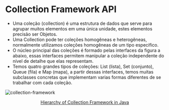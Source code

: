# Collection Framework API

* Uma coleção (collection) é uma estrutura de dados que serve para agrupar muitos elementos em uma única unidade, estes elementos precisão ser Objetos.
* Uma Collection pode ter coleções homogêneas e heterogêneas, normalmente utilizamos coleções homogêneas de um tipo especifico.
* O núcleo principal das coleções é formado pelas interfaces da figura a abaixo, essas interfaces permitem manipular a coleção independente do nível de detalhe que elas representam.
* Temos quatro grandes tipos de coleções: List (lista), Set (conjunto), Queue (fila) e Map (mapa), a partir dessas interfaces, temos muitas subclasses concretas que implementam varias formas diferentes de se trabalhar com cada coleção.

![collection-framework](https://github.com/fabianocsouza/collections-java-api-2024/assets/57264174/89852c01-6a07-4d82-8a6d-1a804afa0832)

<div style="display: flex; align-items: center; justify-content: center;">
<a  href="https://data-flair.training/blogs/collection-framework-in-java/">Hierarchy of Collection Framework in Java</a>
</div>